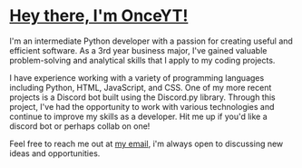 # [Hey there, I'm OnceYT!](https://onceyt.github.io/)

I'm an intermediate Python developer with a passion for creating useful and efficient software. As a 3rd year business major, I've gained valuable problem-solving and analytical skills that I apply to my coding projects.

I have experience working with a variety of programming languages including Python, HTML, JavaScript, and CSS. One of my more recent projects is a Discord bot built using the Discord.py library. Through this project, I've had the opportunity to work with various technologies and continue to improve my skills as a developer. Hit me up if you'd like a discord bot or perhaps collab on one!

Feel free to reach me out at [my email](mailto:sahaa6919@gmail.com), i'm always open to discussing new ideas and opportunities.
